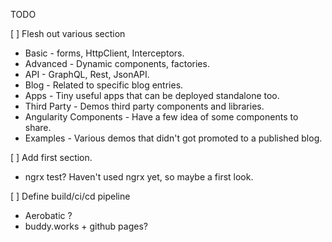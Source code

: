 TODO

[ ] Flesh out various section
  * Basic - forms, HttpClient, Interceptors.
  * Advanced - Dynamic components, factories.
  * API - GraphQL, Rest, JsonAPI.
  * Blog - Related to specific blog entries.
  * Apps - Tiny useful apps that can be deployed standalone too.
  * Third Party - Demos third party components and libraries.
  * Angularity Components - Have a few idea of some components to share.
  * Examples - Various demos that didn't got promoted to a published blog.

[ ] Add first section.
  * ngrx test? Haven't used ngrx yet, so maybe a first look.

[ ] Define build/ci/cd pipeline
  * Aerobatic ?
  * buddy.works + github pages?


